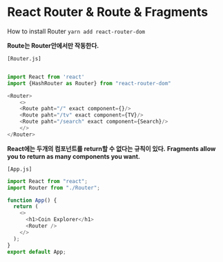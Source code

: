 # React Router & Route & Fragments

How to install Router
`yarn add react-router-dom`

**Route는 Router안에서만 작동한다.**

`[Router.js]`

```js

import React from 'react'
import {HashRouter as Router} from "react-router-dom"

<Router>
    <>
    <Route paht="/" exact component={}/>
    <Route paht="/tv" exact component={TV}/>
    <Route paht="/search" exact component={Search}/>
    </>
</Router>
```

**React에는 두개의 컴포넌트를 return할 수 없다는 규칙이 있다.**
**Fragments allow you to return as many components you want.**

`[App.js]`

```js [App.js]
import React from "react";
import Router from "./Router";

function App() {
  return (
    <>
      <h1>Coin Explorer</h1>
      <Router />
    </>
  );
}
export default App;
```
